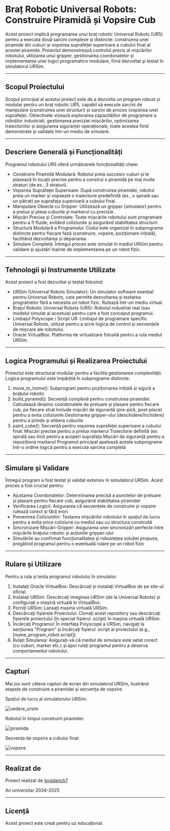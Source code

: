 # Braț Robotic Universal Robots: Construire Piramidă și Vopsire Cub

Acest proiect implică programarea unui braț robotic Universal Robots (UR5) pentru a executa două sarcini complexe și distincte: construirea unei piramide din cuburi și vopsirea suprafeței superioare a cubului final al acestei piramide. Proiectul demonstrează controlul precis al mișcărilor robotului, utilizarea unui gripper, gestionarea coordonatelor și implementarea unei logici programatice modulare, fiind dezvoltat și testat în simulatorul URSim.

---

## Scopul Proiectului

Scopul principal al acestui proiect este de a dezvolta un program robust și modular pentru un braț robotic UR5, capabil să execute sarcini de manipulare (construirea unei structuri) și sarcini de proces (vopsirea unei suprafețe). Obiectivele vizează explorarea capacităților de programare a roboților industriali, gestionarea preciziei mișcărilor, optimizarea traiectoriilor și asigurarea siguranței operaționale, toate acestea fiind demonstrate și validate într-un mediu de simulare.

---

## Descriere Generală și Funcționalități

Programul robotului UR5 oferă următoarele funcționalități cheie:

- Construire Piramidă Modulară: Robotul preia succesiv cuburi și le plasează în locații precise pentru a construi o piramidă pe mai multe straturi (de ex., 3 straturi).
- Vopsirea Suprafaței Superioare: După construirea piramidei, robotul preia un marker și vopsește o traiectorie predefinită (ex., o spirală sau un pătrat) pe suprafața superioară a cubului final.
- Manipulare Obiecte cu Gripper: Utilizează un gripper (simulator) pentru a prelua și plasa cuburile și markerul cu precizie.
- Mișcări Precise și Controlate: Toate mișcările robotului sunt programate pentru a fi fluide, evitând coliziunile și asigurând stabilitatea structurii.
- Structură Modulară a Programului: Codul este organizat în subprograme distincte pentru fiecare fază (construire, vopsire, poziționare inițială), facilitând dezvoltarea și depanarea.
- Simulare Completă: Întregul proces este simulat în mediul URSim pentru validare și ajustări înainte de implementarea pe un robot fizic.

---

## Tehnologii și Instrumente Utilizate

Acest proiect a fost dezvoltat și testat folosind:

- URSim (Universal Robots Simulator): Un simulator software esențial pentru Universal Robots, care permite dezvoltarea și testarea programelor fără a necesita un robot fizic. Rulează într-un mediu virtual.
- Brațul Robotic Universal Robots (UR5): Robotul industrial real (sau modelul simulat al acestuia) pentru care a fost conceput programul.
- Limbajul Polyscope / Script UR: Limbajul de programare specific Universal Robots, utilizat pentru a scrie logica de control și secvențele de mișcare ale robotului.
- Oracle VirtualBox: Platforma de virtualizare folosită pentru a rula mediul URSim.

---

## Logica Programului și Realizarea Proiectului

Proiectul este structurat modular pentru a facilita gestionarea complexității. Logica programului este împărțită în subprograme distincte:

1. move_to_home(): Subprogram pentru poziționarea inițială și sigură a brațului robotic
2. build_pyramid(): Secvență complexă pentru construirea piramidei:
Calculează dinamic coordonatele de preluare și plasare pentru fiecare cub, pe fiecare strat
Include mișcări de siguranță (pre-pick, post-place) pentru a evita coliziunile
Gestionarea gripper-ului (deschidere/închidere) pentru a prinde și elibera cuburile
3. paint_cube(): Secvență pentru vopsirea suprafeței superioare a cubului final:
Mișcări precise pentru a prelua markerul
Traiectorie definită (ex: spirală sau linii) pentru a acoperi suprafața
Mișcări de siguranță pentru a repoziționa markerul
Programul principal apelează aceste subprograme într-o ordine logică pentru a executa sarcina completă

---

## Simulare și Validare

Întregul program a fost testat și validat extensiv în simulatorul URSim. Acest proces a fost crucial pentru:

- Ajustarea Coordonatelor: Determinarea precisă a punctelor de preluare și plasare pentru fiecare cub, asigurând stabilitatea piramidei
- Verificarea Logicii: Asigurarea că secvențele de construire și vopsire rulează corect și fără erori
- Prevenirea Coliziunilor: Testarea mișcărilor robotului în spațiul de lucru pentru a evita orice coliziune cu mediul sau cu structura construită
- Sincronizare Mișcări-Gripper: Asigurarea unei sincronizări perfecte între mișcările brațului robotic și acțiunile gripper-ului
- Simulările au confirmat funcționalitatea și robustețea soluției propuse, pregătind programul pentru o eventuală rulare pe un robot fizic

---

## Rulare și Utilizare

Pentru a rula și testa programul robotului în simulator:

1. Instalați Oracle VirtualBox: Descărcați și instalați VirtualBox de pe site-ul oficial.
2. Instalați URSim: Descărcați imaginea URSim (de la Universal Robots) și configurați o mașină virtuală în VirtualBox.
3. Porniți URSim: Lansați mașina virtuală URSim.
4. Descărcați fișierele Proiectului: Clonați acest repository sau descărcați fișierele proiectului (în special fișierul .script) în mașina virtuală URSim.
5. Încărcați Programul: În interfața Polyscope a URSim, navigați la secțiunea "Program" și încărcați fișierul .script al proiectului (e.g., [nume_program_robot.script]).
6. Rulați Simularea: Asigurați-vă că mediul de simulare este setat corect (cu cuburi, marker etc.) și apoi rulați programul pentru a observa comportamentul robotului.

---

## Capturi

Mai jos sunt câteva capturi de ecran din simulatorul URSim, ilustrând etapele de construire a piramidei și secvența de vopsire.

Spațiul de lucru al simulatorului URSim:

![vedere_ursim](https://github.com/user-attachments/assets/6f9e650d-82f7-465c-a571-9752eabed9d2)


Robotul în timpul construirii piramidei:

![piramida](https://github.com/user-attachments/assets/a7a21897-9d93-4d64-8702-b7b1bab86177)


Secvența de vopsire a cubului final:

![vopsire](https://github.com/user-attachments/assets/19f2da57-9d27-4a35-bcff-ce68b9ca85da)

---

## Realizat de

Proiect realizat de [bogdanch7](https://github.com/bogdanch7)

An universitar 2024–2025

---

## Licență

Acest proiect este creat pentru uz educațional.
